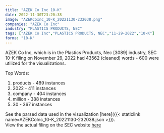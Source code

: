 ```yaml
---
title: "AZEK Co Inc 10-K"
date: 2022-11-30T23:20:38
image: "AZEKCoInc_10-K_20221130-232038.png"
companies: "AZEK Co Inc"
industry: "PLASTICS PRODUCTS, NEC"
tags: ["AZEK Co Inc","PLASTICS PRODUCTS, NEC","11-29-2022","10-K"]
forms: "10-K"
---
```

AZEK Co Inc, which is in the Plastics Products, Nec [3089] industry, SEC 10-K filing on November 29, 2022 had 43562 (cleaned) words - 600 were utilized for the visualizations.

Top Words:
1. products - 489 instances
2. 2022 - 411 instances
3. company - 404 instances
4. million - 388 instances
5. 30 - 367 instances


See the parsed data used in the visualization [here]({{< staticlink name=AZEKCoInc_10-K_20221130-232038.json >}}).  
View the actual filing on the SEC website [here](https://www.sec.gov/Archives/edgar/data/1782754/0001564590-22-038518.txt)